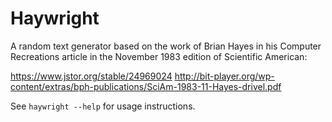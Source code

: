 # Haywright

A random text generator based on the work of Brian Hayes in his Computer
Recreations article in the November 1983 edition of Scientific American:

https://www.jstor.org/stable/24969024
http://bit-player.org/wp-content/extras/bph-publications/SciAm-1983-11-Hayes-drivel.pdf

See `haywright --help` for usage instructions.
